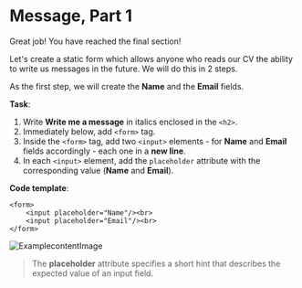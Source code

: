 # Message, Part 1

Great job! You have reached the final section!

Let's create a static form which allows anyone who reads our CV the ability to write us messages in the future. We will do this in 2 steps.

As the first step, we will create the **Name** and the **Email** fields.

**Task**:  
1. Write **Write me a message** in italics enclosed in the `<h2>`.
2. Immediately below, add `<form>` tag.
3. Inside the `<form>` tag, add two `<input>` elements - for **Name** and **Email** fields accordingly - each one in a **new line**.
4. In each `<input>` element, add the `placeholder` attribute with the corresponding value (**Name** and **Email**).

**Code template**:  
```
<form>
	<input placeholder="Name"/><br>
	<input placeholder="Email"/><br>
</form>
```

![ExamplecontentImage](https://api.sololearn.com/DownloadFile?id=4615)

>The **placeholder** attribute specifies a short hint that describes the expected value of an input field.
